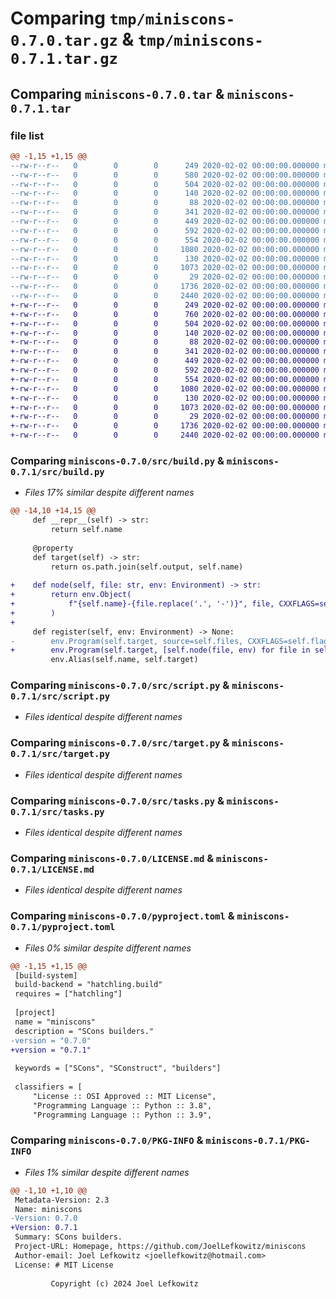 # Comparing `tmp/miniscons-0.7.0.tar.gz` & `tmp/miniscons-0.7.1.tar.gz`

## Comparing `miniscons-0.7.0.tar` & `miniscons-0.7.1.tar`

### file list

```diff
@@ -1,15 +1,15 @@
--rw-r--r--   0        0        0      249 2020-02-02 00:00:00.000000 miniscons-0.7.0/src/__init__.py
--rw-r--r--   0        0        0      580 2020-02-02 00:00:00.000000 miniscons-0.7.0/src/build.py
--rw-r--r--   0        0        0      504 2020-02-02 00:00:00.000000 miniscons-0.7.0/src/compiler.py
--rw-r--r--   0        0        0      140 2020-02-02 00:00:00.000000 miniscons-0.7.0/src/containers.py
--rw-r--r--   0        0        0       88 2020-02-02 00:00:00.000000 miniscons-0.7.0/src/environment.py
--rw-r--r--   0        0        0      341 2020-02-02 00:00:00.000000 miniscons-0.7.0/src/flag.py
--rw-r--r--   0        0        0      449 2020-02-02 00:00:00.000000 miniscons-0.7.0/src/routine.py
--rw-r--r--   0        0        0      592 2020-02-02 00:00:00.000000 miniscons-0.7.0/src/script.py
--rw-r--r--   0        0        0      554 2020-02-02 00:00:00.000000 miniscons-0.7.0/src/target.py
--rw-r--r--   0        0        0     1080 2020-02-02 00:00:00.000000 miniscons-0.7.0/src/tasks.py
--rw-r--r--   0        0        0      130 2020-02-02 00:00:00.000000 miniscons-0.7.0/.gitignore
--rw-r--r--   0        0        0     1073 2020-02-02 00:00:00.000000 miniscons-0.7.0/LICENSE.md
--rw-r--r--   0        0        0       29 2020-02-02 00:00:00.000000 miniscons-0.7.0/README.md
--rw-r--r--   0        0        0     1736 2020-02-02 00:00:00.000000 miniscons-0.7.0/pyproject.toml
--rw-r--r--   0        0        0     2440 2020-02-02 00:00:00.000000 miniscons-0.7.0/PKG-INFO
+-rw-r--r--   0        0        0      249 2020-02-02 00:00:00.000000 miniscons-0.7.1/src/__init__.py
+-rw-r--r--   0        0        0      760 2020-02-02 00:00:00.000000 miniscons-0.7.1/src/build.py
+-rw-r--r--   0        0        0      504 2020-02-02 00:00:00.000000 miniscons-0.7.1/src/compiler.py
+-rw-r--r--   0        0        0      140 2020-02-02 00:00:00.000000 miniscons-0.7.1/src/containers.py
+-rw-r--r--   0        0        0       88 2020-02-02 00:00:00.000000 miniscons-0.7.1/src/environment.py
+-rw-r--r--   0        0        0      341 2020-02-02 00:00:00.000000 miniscons-0.7.1/src/flag.py
+-rw-r--r--   0        0        0      449 2020-02-02 00:00:00.000000 miniscons-0.7.1/src/routine.py
+-rw-r--r--   0        0        0      592 2020-02-02 00:00:00.000000 miniscons-0.7.1/src/script.py
+-rw-r--r--   0        0        0      554 2020-02-02 00:00:00.000000 miniscons-0.7.1/src/target.py
+-rw-r--r--   0        0        0     1080 2020-02-02 00:00:00.000000 miniscons-0.7.1/src/tasks.py
+-rw-r--r--   0        0        0      130 2020-02-02 00:00:00.000000 miniscons-0.7.1/.gitignore
+-rw-r--r--   0        0        0     1073 2020-02-02 00:00:00.000000 miniscons-0.7.1/LICENSE.md
+-rw-r--r--   0        0        0       29 2020-02-02 00:00:00.000000 miniscons-0.7.1/README.md
+-rw-r--r--   0        0        0     1736 2020-02-02 00:00:00.000000 miniscons-0.7.1/pyproject.toml
+-rw-r--r--   0        0        0     2440 2020-02-02 00:00:00.000000 miniscons-0.7.1/PKG-INFO
```

### Comparing `miniscons-0.7.0/src/build.py` & `miniscons-0.7.1/src/build.py`

 * *Files 17% similar despite different names*

```diff
@@ -14,10 +14,15 @@
     def __repr__(self) -> str:
         return self.name
 
     @property
     def target(self) -> str:
         return os.path.join(self.output, self.name)
 
+    def node(self, file: str, env: Environment) -> str:
+        return env.Object(
+            f"{self.name}-{file.replace('.', '-')}", file, CXXFLAGS=self.flags
+        )
+
     def register(self, env: Environment) -> None:
-        env.Program(self.target, source=self.files, CXXFLAGS=self.flags)
+        env.Program(self.target, [self.node(file, env) for file in self.files])
         env.Alias(self.name, self.target)
```

### Comparing `miniscons-0.7.0/src/script.py` & `miniscons-0.7.1/src/script.py`

 * *Files identical despite different names*

### Comparing `miniscons-0.7.0/src/target.py` & `miniscons-0.7.1/src/target.py`

 * *Files identical despite different names*

### Comparing `miniscons-0.7.0/src/tasks.py` & `miniscons-0.7.1/src/tasks.py`

 * *Files identical despite different names*

### Comparing `miniscons-0.7.0/LICENSE.md` & `miniscons-0.7.1/LICENSE.md`

 * *Files identical despite different names*

### Comparing `miniscons-0.7.0/pyproject.toml` & `miniscons-0.7.1/pyproject.toml`

 * *Files 0% similar despite different names*

```diff
@@ -1,15 +1,15 @@
 [build-system]
 build-backend = "hatchling.build"
 requires = ["hatchling"]
 
 [project]
 name = "miniscons"
 description = "SCons builders."
-version = "0.7.0"
+version = "0.7.1"
 
 keywords = ["SCons", "SConstruct", "builders"]
 
 classifiers = [
     "License :: OSI Approved :: MIT License",
     "Programming Language :: Python :: 3.8",
     "Programming Language :: Python :: 3.9",
```

### Comparing `miniscons-0.7.0/PKG-INFO` & `miniscons-0.7.1/PKG-INFO`

 * *Files 1% similar despite different names*

```diff
@@ -1,10 +1,10 @@
 Metadata-Version: 2.3
 Name: miniscons
-Version: 0.7.0
+Version: 0.7.1
 Summary: SCons builders.
 Project-URL: Homepage, https://github.com/JoelLefkowitz/miniscons
 Author-email: Joel Lefkowitz <joellefkowitz@hotmail.com>
 License: # MIT License
         
         Copyright (c) 2024 Joel Lefkowitz
```

